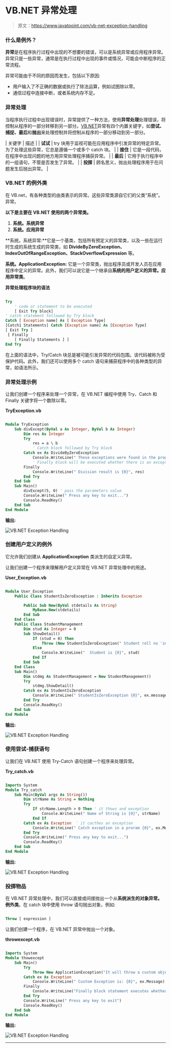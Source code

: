 # VB.NET 异常处理

> 原文：<https://www.javatpoint.com/vb-net-exception-handling>

### 什么是例外？

**异常**是在程序执行过程中出现的不想要的错误，可以是系统异常或应用程序异常。异常只是一些异常，通常是在执行过程中出现的事件或情况，可能会中断程序的正常流程。

异常可能由于不同的原因而发生，包括以下原因:

*   用户输入了不正确的数据或执行了除法运算，例如试图除以零。
*   通信过程中连接中断，或者系统内存不足。

### 异常处理

当程序执行过程中出现错误时，异常提供了一种方法，使用**异常处理**处理错误，将控制从程序的一部分转移到另一部分。[VB.NET](https://www.javatpoint.com/vb-net)异常有四个内置关键字，如**尝试、捕捉、最后**和**抛出**来处理控制并将控制从程序的一部分移动到另一部分。

| 关键字 | 描述 |
| **试试** | try 块用于监视可能在应用程序中引发异常的特定异常。为了处理这些异常，它总是遵循一个或多个 catch 块。 |
| **接住** | 它是一段代码，在程序中出现问题的地方用异常处理程序捕获异常。 |
| **最后** | 它用于执行程序中的一组语句，不管是否发生了异常。 |
| **投掷** | 顾名思义，抛出处理程序用于在问题发生后抛出异常。 |

### VB.NET 的例外类

在 VB.net，有各种类型的由类表示的异常。这些异常类源自它们的父类“系统”。异常。

**以下是主要在 VB.NET 使用的两个异常类。**

1.  **系统。系统异常**
2.  **系统。应用异常**

**系统。系统异常:**它是一个基类，包括所有预定义的异常类，以及一些在运行时生成的系统生成的异常类，如 **DivideByZeroException、IndexOutOfRangeException、StackOverflowExpression** 等。

**系统。ApplicationException:** 它是一个异常类，抛出程序员或开发人员在应用程序中定义的异常。此外，我们可以说它是一个继承自**系统的用户定义的异常。应用异常类**。

**异常处理程序块的语法**

```vb

Try
	' code or statement to be executed
	[ Exit Try block]
' catch statement followed by Try block
Catch [ Exception name] As [ Exception Type] 
[Catch1 Statements] Catch [Exception name] As [Exception Type]
[ Exit Try ]
 [ Finally
	[ Finally Statements ] ]
End Try

```

在上面的语法中，Try/Catch 块总是被可能引发异常的代码包围。该代码被称为受保护代码。此外，我们还可以使用多个 catch 语句来捕获程序中的各种类型的异常，如语法所示。

### 异常处理示例

让我们创建一个程序来处理一个异常，在 VB.NET 编程中使用 Try、Catch 和 Finally 关键字将一个数除以零。

**TryException.vb**

```vb

Module TryException
    Sub divExcept(ByVal a As Integer, ByVal b As Integer)
        Dim res As Integer
        Try
            res = a \ b
            ' Catch block followed by Try block
        Catch ex As DivideByZeroException
            Console.WriteLine(" These exceptions were found in the program {0}", ex)
            ' Finally block will be executed whether there is an exception or not.
        Finally
            Console.WriteLine(" Division result is {0}", res)
        End Try
    End Sub
    Sub Main()
        divExcept(5, 0) ' pass the parameters value
        Console.WriteLine(" Press any key to exit...")
        Console.ReadKey()
    End Sub
End Module

```

**输出:**

![VB.NET Exception Handling](img/e7e64431447f826671cee550c5a42db3.png)

### 创建用户定义的例外

它允许我们创建从 **ApplicationException** 类派生的自定义异常。

让我们创建一个程序来理解用户定义异常在 VB.NET 异常处理中的用途。

**User_Exception.vb**

```vb

Module User_Exception
    Public Class StudentIsZeroException : Inherits Exception

        Public Sub New(ByVal stdetails As String)
            MyBase.New(stdetails)
        End Sub
    End Class
    Public Class StudentManagement
        Dim stud As Integer = 0
        Sub ShowDetail()
            If (stud = 0) Then
                Throw (New StudentIsZeroException(" Student roll no 'zero' does not exist"))
            Else
                Console.WriteLine("  Student is {0}", stud)
            End If
        End Sub
    End Class
    Sub Main()
        Dim stdmg As StudentManagement = New StudentManagement()
        Try
            stdmg.ShowDetail()
        Catch ex As StudentIsZeroException
            Console.WriteLine(" StudentIsZeroException {0}", ex.message)
        End Try
        Console.ReadKey()
    End Sub
End Module

```

**输出:**

![VB.NET Exception Handling](img/acf4c9a49c74d9cd41511f6c87d750e1.png)

### 使用尝试-捕获语句

让我们在 VB.NET 使用 Try-Catch 语句创建一个程序来处理异常。

**Try_catch.vb**

```vb

Imports System
Module Try_catch
    Sub Main(ByVal args As String())
        Dim strName As String = Nothing
        Try
            If strName.Length > 0 Then ' it thows and exception
                Console.WriteLine(" Name of String is {0}", strName)
            End If
        Catch ex As Exception  ' it cacthes an exception
            Console.WriteLine(" Catch exception in a proram {0}", ex.Message)
        End Try
        Console.WriteLine(" Press any key to exit...")
        Console.ReadKey()
    End Sub
End Module

```

**输出:**

![VB.NET Exception Handling](img/c4d70d5d22a9c1cfc8c9c2952ff7b734.png)

### 投掷物品

在 VB.NET 异常处理中，我们可以直接或间接抛出一个从**系统派生的对象异常。例外类**。在 catch 块中使用 throw 语句抛出对象，例如:

```vb

Throw [ expression ]

```

让我们创建一个程序，在 VB.NET 异常中抛出一个对象。

**throwexcept.vb**

```vb

Imports System
Module thowexcept
    Sub Main()
        Try
            Throw New ApplicationException("It will throw a custom object exception")
        Catch ex As Exception
            Console.WriteLine(" Custom Exception is: {0}", ex.Message)
        Finally
            Console.WriteLine("Finally block statement executes whether there is an exception or not.")
        End Try
        Console.WriteLine(" Press any key to exit")
        Console.ReadKey()
    End Sub
End Module

```

**输出:**

![VB.NET Exception Handling](img/9cf78bc984409ef1839aa312243d7dbb.png)

* * *
